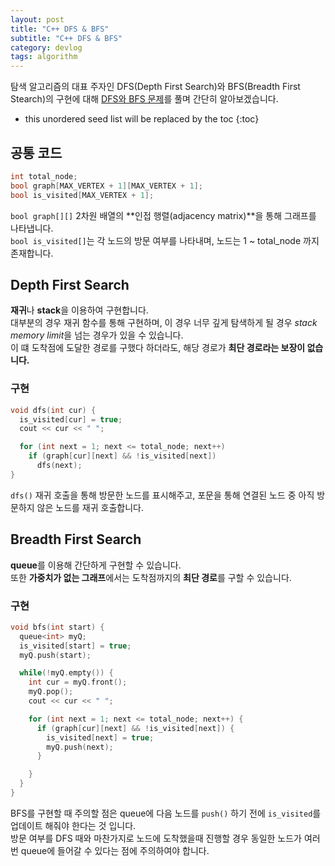 ```yaml
---
layout: post
title: "C++ DFS & BFS"
subtitle: "C++ DFS & BFS"
category: devlog
tags: algorithm
---
```


탐색 알고리즘의 대표 주자인 DFS(Depth First Search)와 BFS(Breadth First Stearch)의 구현에 대해 [DFS와 BFS 문제](https://www.acmicpc.net/problem/1260)를 풀며 간단히 알아보겠습니다.<br>

<!--more-->

* this unordered seed list will be replaced by the toc
{:toc}

## 공통 코드

```c++
int total_node;
bool graph[MAX_VERTEX + 1][MAX_VERTEX + 1];
bool is_visited[MAX_VERTEX + 1];
```

`bool graph[][]` 2차원 배열의 **인접 행렬(adjacency matrix)**을 통해 그래프를 나타냅니다.<br>
`bool is_visited[]`는 각 노드의 방문 여부를 나타내며, 노드는 1 ~ total_node 까지 존재합니다.

## Depth First Search

**재귀**나 **stack**을 이용하여 구현합니다.<br>
대부분의 경우 재귀 함수를 통해 구현하며, 이 경우 너무 깊게 탐색하게 될 경우 *stack memory limit*을 넘는 경우가 있을 수 있습니다.<br>
이 떄 도착점에 도달한 경로를 구했다 하더라도, 해당 경로가 **최단 경로라는 보장이 없습니다.**

### 구현

```c++
void dfs(int cur) {
  is_visited[cur] = true;
  cout << cur << " ";

  for (int next = 1; next <= total_node; next++)
    if (graph[cur][next] && !is_visited[next])
      dfs(next);
}
```

`dfs()` 재귀 호출을 통해 방문한 노드를 표시해주고, 포문을 통해 연결된 노드 중 아직 방문하지 않은 노드를 재귀 호출합니다.

## Breadth First Search

**queue**를 이용해 간단하게 구현할 수 있습니다.<br>
또한 **가중치가 없는 그래프**에서는 도착점까지의 **최단 경로**를 구할 수 있습니다.<br>

### 구현

```c++
void bfs(int start) {
  queue<int> myQ;
  is_visited[start] = true;
  myQ.push(start);

  while(!myQ.empty()) {
    int cur = myQ.front();
    myQ.pop();
    cout << cur << " ";

    for (int next = 1; next <= total_node; next++) {
      if (graph[cur][next] && !is_visited[next]) {
        is_visited[next] = true;
        myQ.push(next);
      }

    }
  }
}
```

BFS를 구현할 때 주의할 점은 queue에 다음 노드를 `push()` 하기 전에 `is_visited`를 업데이트 해줘야 한다는 것 입니다.<br>
방문 여부를 DFS 때와 마찬가지로 노드에 도착했을때 진행할 경우 동일한 노드가 여러번 queue에 들어갈 수 있다는 점에 주의하여야 합니다.
